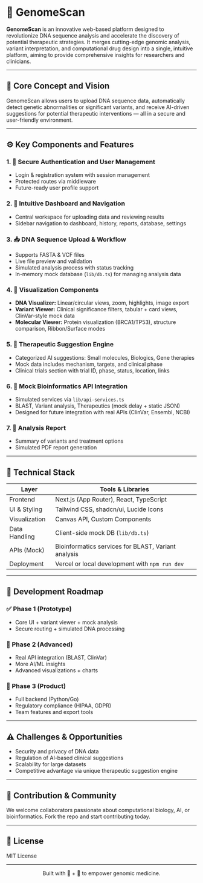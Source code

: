 # 🧬 GenomeScan

**GenomeScan** is an innovative web-based platform designed to revolutionize DNA sequence analysis and accelerate the discovery of potential therapeutic strategies. It merges cutting-edge genomic analysis, variant interpretation, and computational drug design into a single, intuitive platform, aiming to provide comprehensive insights for researchers and clinicians.

---

## 🎯 Core Concept and Vision

GenomeScan allows users to upload DNA sequence data, automatically detect genetic abnormalities or significant variants, and receive AI-driven suggestions for potential therapeutic interventions — all in a secure and user-friendly environment.

---

## ⚙️ Key Components and Features

### 1. 🔐 Secure Authentication and User Management
- Login & registration system with session management
- Protected routes via middleware
- Future-ready user profile support

### 2. 🧭 Intuitive Dashboard and Navigation
- Central workspace for uploading data and reviewing results
- Sidebar navigation to dashboard, history, reports, database, settings

### 3. 📥 DNA Sequence Upload & Workflow
- Supports FASTA & VCF files
- Live file preview and validation
- Simulated analysis process with status tracking
- In-memory mock database (`lib/db.ts`) for managing analysis data

### 4. 🔬 Visualization Components
- **DNA Visualizer:** Linear/circular views, zoom, highlights, image export
- **Variant Viewer:** Clinical significance filters, tabular + card views, ClinVar-style mock data
- **Molecular Viewer:** Protein visualization (BRCA1/TP53), structure comparison, Ribbon/Surface modes

### 5. 💊 Therapeutic Suggestion Engine
- Categorized AI suggestions: Small molecules, Biologics, Gene therapies
- Mock data includes mechanism, targets, and clinical phase
- Clinical trials section with trial ID, phase, status, location, links

### 6. 🔗 Mock Bioinformatics API Integration
- Simulated services via `lib/api-services.ts`
- BLAST, Variant analysis, Therapeutics (mock delay + static JSON)
- Designed for future integration with real APIs (ClinVar, Ensembl, NCBI)

### 7. 📄 Analysis Report
- Summary of variants and treatment options
- Simulated PDF report generation

---

## 🧰 Technical Stack

| Layer          | Tools & Libraries |
|----------------|------------------|
| Frontend       | Next.js (App Router), React, TypeScript |
| UI & Styling   | Tailwind CSS, shadcn/ui, Lucide Icons |
| Visualization  | Canvas API, Custom Components |
| Data Handling  | Client-side mock DB (`lib/db.ts`) |
| APIs (Mock)    | Bioinformatics services for BLAST, Variant analysis |
| Deployment     | Vercel or local development with `npm run dev` |

---

## 🚧 Development Roadmap

### ✅ Phase 1 (Prototype)
- Core UI + variant viewer + mock analysis
- Secure routing + simulated DNA processing

### 🔄 Phase 2 (Advanced)
- Real API integration (BLAST, ClinVar)
- More AI/ML insights
- Advanced visualizations + charts

### 🚀 Phase 3 (Product)
- Full backend (Python/Go)
- Regulatory compliance (HIPAA, GDPR)
- Team features and export tools

---

## ⚠️ Challenges & Opportunities

- Security and privacy of DNA data
- Regulation of AI-based clinical suggestions
- Scalability for large datasets
- Competitive advantage via unique therapeutic suggestion engine

---

## 🤝 Contribution & Community

We welcome collaborators passionate about computational biology, AI, or bioinformatics. Fork the repo and start contributing today.

---

## 📄 License
MIT License

---

<p align="center">
  Built with 🧠 + 🧬 to empower genomic medicine.
</p>
